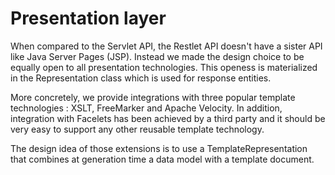 # Presentation layer

When compared to the Servlet API, the Restlet API doesn't have a sister
API like Java Server Pages (JSP). Instead we made the design choice to
be equally open to all presentation technologies. This openess is
materialized in the Representation class which is used for response
entities. 

More concretely, we provide integrations with three popular template
technologies : XSLT, FreeMarker and Apache Velocity. In addition,
integration with Facelets has been achieved by a third party and it
should be very easy to support any other reusable template technology.

The design idea of those extensions is to use a TemplateRepresentation
that combines at generation time a data model with a template document.

